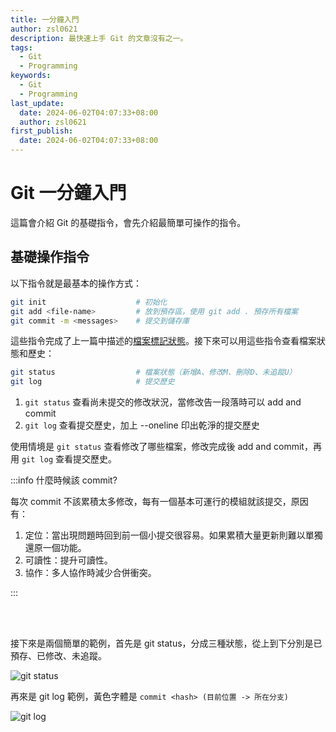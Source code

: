 ```yaml
---
title: 一分鐘入門
author: zsl0621
description: 最快速上手 Git 的文章沒有之一。
tags:
  - Git
  - Programming
keywords:
  - Git
  - Programming
last_update:
  date: 2024-06-02T04:07:33+08:00
  author: zsl0621
first_publish:
  date: 2024-06-02T04:07:33+08:00
---
```


# Git 一分鐘入門

這篇會介紹 Git 的基礎指令，會先介紹最簡單可操作的指令。

## 基礎操作指令

以下指令就是最基本的操作方式：

```sh
git init                    # 初始化
git add <file-name>         # 放到預存區，使用 git add . 預存所有檔案
git commit -m <messages>    # 提交到儲存庫
```

這些指令完成了上一篇中描述的[檔案標記狀態](../git/preliminaries/basic-knowledge#概念)。接下來可以用這些指令查看檔案狀態和歷史：

```sh
git status                  # 檔案狀態（新增A、修改M、刪除D、未追蹤U）
git log                     # 提交歷史
```

1. `git status` 查看尚未提交的修改狀況，當修改告一段落時可以 add and commit
2. `git log` 查看提交歷史，加上 --oneline 印出乾淨的提交歷史

使用情境是 `git status` 查看修改了哪些檔案，修改完成後 add and commit，再用 `git log` 查看提交歷史。

:::info 什麼時候該 commit?

每次 commit 不該累積太多修改，每有一個基本可運行的模組就該提交，原因有：

1. 定位：當出現問題時回到前一個小提交很容易。如果累積大量更新則難以單獨還原一個功能。
2. 可讀性：提升可讀性。
3. 協作：多人協作時減少合併衝突。

:::

<br /><br />

接下來是兩個簡單的範例，首先是 git status，分成三種狀態，從上到下分別是已預存、已修改、未追蹤。

![git status](git-status.webp "git status")
<br />

再來是 git log 範例，黃色字體是 `commit <hash> (目前位置 -> 所在分支)`

![git log](git-log.webp "git log")
